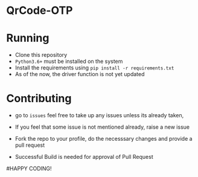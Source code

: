 # QrCode-OTP


# Running
- Clone this repository
- `Python3.6+` must be installed on the system
- Install the requirements using `pip install -r requirements.txt`
- As of the now, the driver function is not yet updated

# Contributing

- go to `issues` feel free to take up any issues unless its already taken,
- If you feel that some issue is not mentioned already, raise a new issue

- Fork the repo to your profile, do the necesssary changes and provide a pull request

- Successful Build is needed for approval of Pull Request

#HAPPY CODING!